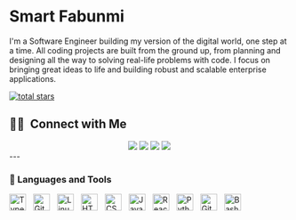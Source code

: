 # Smart Fabunmi
I'm a Software Engineer building my version of the digital world, one step at a time. All coding projects are built from the ground up, from planning and designing all the way to solving real-life problems with code.   I focus on bringing great ideas to life and building robust and scalable enterprise applications.

   <p align="left">
      <a href="https://github.com/ForrestKnight?tab=repositories&sort=stargazers">
         <img alt="total stars" title="Total stars on GitHub" src="https://custom-icon-badges.demolab.com/github/stars/ForrestKnight?color=55960c&style=for-the-badge&labelColor=488207&logo=star"/></a>
   </p>

## 🤝🏻 &nbsp;Connect with Me
<div align="center" >
<a target="_blank" href="https://www.linkedin.com/in/smartfabunmi/"><img src="https://custom-icon-badges.demolab.com/badge/-smartfabunmi-0077B5?style=flat&logo=Linkedin&logoColor=white"/></a>
<a target="_blank" href="mailto:smartfabunmi@gmail.com"><img src="https://custom-icon-badges.demolab.com/badge/-smartfabunmi@gmail.com-D14836?style=flat&logo=Gmail&logoColor=white"/></a>
<a target="_blank" href="https://www.smartfabunmi.com/"><img src="https://custom-icon-badges.demolab.com/-smartfabunmi-000000?style=flat&logo=About.me&logoColor=white"/></a>
<a target="_blank" href="https://www.buymeacoffee.com/smartfabunmi"><img src="https://custom-icon-badges.demolab.com/badge/Buy_Me_A_Coffee-FFDD00?style==flat&logo=buy-me-a-coffee&logoColor=black"/>
 </a>
</div>
---

### 🧰 Languages and Tools


<img align="left" alt="TypeScript" width="30px" style="padding-right:10px;" src="https://cdn.jsdelivr.net/gh/devicons/devicon/icons/typescript/typescript-plain.svg" />
<img align="left" alt="Git" width="30px" style="padding-right:10px;" src="https://cdn.jsdelivr.net/gh/devicons/devicon/icons/git/git-original.svg" />
<img align="left" alt="Linux" width="30px" style="padding-right:10px;" src="https://cdn.jsdelivr.net/gh/devicons/devicon/icons/linux/linux-original.svg" />
<img align="left" alt="HTML" width="30px" style="padding-right:10px;" src="https://cdn.jsdelivr.net/gh/devicons/devicon/icons/html5/html5-plain.svg" />
<img align="left" alt="CSS" width="30px" style="padding-right:10px;" src="https://cdn.jsdelivr.net/gh/devicons/devicon/icons/css3/css3-plain.svg" />
<img align="left" alt="JavaScript" width="30px" style="padding-right:10px;" src="https://cdn.jsdelivr.net/gh/devicons/devicon/icons/javascript/javascript-plain.svg" />
<img align="left" alt="React" width="30px" style="padding-right:10px;" src="https://cdn.jsdelivr.net/gh/devicons/devicon/icons/react/react-original.svg" />
<img align="left" alt="Python" width="30px" style="padding-right:10px;" src="https://cdn.jsdelivr.net/gh/devicons/devicon/icons/python/python-plain.svg" />
<img align="left" alt="GitHub" width="30px" style="padding-right:10px;" src="https://cdn.jsdelivr.net/gh/devicons/devicon/icons/github/github-original.svg" />
         
<img align="left" alt="Bash" width="30px" style="padding-right:10px;" src="https://cdn.jsdelivr.net/gh/devicons/devicon/icons/bash/bash-original.svg" />
<br />

#
